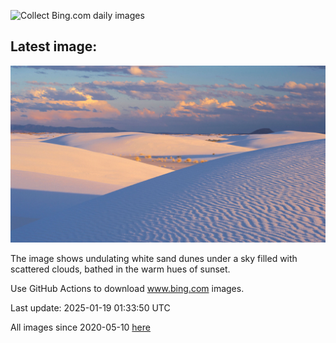 ![Collect Bing.com daily images](https://github.com/counter2015/bing-daily-images/workflows/Collect%20Bing.com%20daily%20images/badge.svg)
## Latest image:
![](images/WhiteSandsNP.jpg)

The image shows undulating white sand dunes under a sky filled with scattered clouds, bathed in the warm hues of sunset.

Use GitHub Actions to download www.bing.com images.

Last update: 2025-01-19 01:33:50 UTC

All images since 2020-05-10 [here](https://github.com/counter2015/bing-daily-images/tree/master/images)

